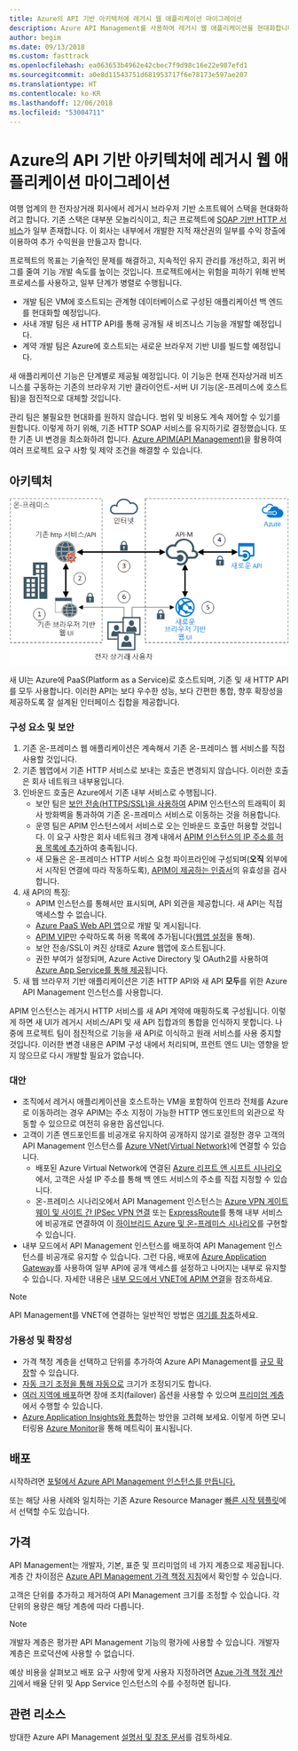 ```yaml
---
title: Azure의 API 기반 아키텍처에 레거시 웹 애플리케이션 마이그레이션
description: Azure API Management를 사용하여 레거시 웹 애플리케이션을 현대화합니다.
author: begim
ms.date: 09/13/2018
ms.custom: fasttrack
ms.openlocfilehash: ea063653b4962e42cbec7f9d98c16e22e987efd1
ms.sourcegitcommit: a0e8d11543751d681953717f6e78173e597ae207
ms.translationtype: HT
ms.contentlocale: ko-KR
ms.lasthandoff: 12/06/2018
ms.locfileid: "53004711"
---
```

# <a name="migrating-a-legacy-web-application-to-an-api-based-architecture-on-azure"></a>Azure의 API 기반 아키텍처에 레거시 웹 애플리케이션 마이그레이션

여행 업계의 한 전자상거래 회사에서 레거시 브라우저 기반 소프트웨어 스택을 현대화하려고 합니다. 기존 스택은 대부분 모놀리식이고, 최근 프로젝트에 [SOAP 기반 HTTP 서비스][soap]가 일부 존재합니다. 이 회사는 내부에서 개발한 지적 재산권의 일부를 수익 창출에 이용하여 추가 수익원을 만들고자 합니다.

프로젝트의 목표는 기술적인 문제를 해결하고, 지속적인 유지 관리를 개선하고, 회귀 버그를 줄여 기능 개발 속도를 높이는 것입니다. 프로젝트에서는 위험을 피하기 위해 반복 프로세스를 사용하고, 일부 단계가 병렬로 수행됩니다.

* 개발 팀은 VM에 호스트되는 관계형 데이터베이스로 구성된 애플리케이션 백 엔드를 현대화할 예정입니다.
* 사내 개발 팀은 새 HTTP API를 통해 공개될 새 비즈니스 기능을 개발할 예정입니다.
* 계약 개발 팀은 Azure에 호스트되는 새로운 브라우저 기반 UI를 빌드할 예정입니다.

새 애플리케이션 기능은 단계별로 제공될 예정입니다. 이 기능은 현재 전자상거래 비즈니스를 구동하는 기존의 브라우저 기반 클라이언트-서버 UI 기능(온-프레미스에 호스트됨)을 점진적으로 대체할 것입니다.

관리 팀은 불필요한 현대화를 원하지 않습니다. 범위 및 비용도 계속 제어할 수 있기를 원합니다. 이렇게 하기 위해, 기존 HTTP SOAP 서비스를 유지하기로 결정했습니다. 또한 기존 UI 변경을 최소화하려 합니다. [Azure APIM(API Management)][apim]을 활용하여 여러 프로젝트 요구 사항 및 제약 조건을 해결할 수 있습니다.

## <a name="architecture"></a>아키텍처

![아키텍처 다이어그램][architecture]

새 UI는 Azure에 PaaS(Platform as a Service)로 호스트되며, 기존 및 새 HTTP API를 모두 사용합니다. 이러한 API는 보다 우수한 성능, 보다 간편한 통합, 향후 확장성을 제공하도록 잘 설계된 인터페이스 집합을 제공합니다.

### <a name="components-and-security"></a>구성 요소 및 보안

1. 기존 온-프레미스 웹 애플리케이션은 계속해서 기존 온-프레미스 웹 서비스를 직접 사용할 것입니다.
2. 기존 웹앱에서 기존 HTTP 서비스로 보내는 호출은 변경되지 않습니다. 이러한 호출은 회사 네트워크 내부용입니다.
3. 인바운드 호출은 Azure에서 기존 내부 서비스로 수행됩니다.
    * 보안 팀은 [보안 전송(HTTPS/SSL)을 사용하여][apim-ssl] APIM 인스턴스의 트래픽이 회사 방화벽을 통과하여 기존 온-프레미스 서비스로 이동하는 것을 허용합니다.
    * 운영 팀은 APIM 인스턴스에서 서비스로 오는 인바운드 호출만 허용할 것입니다. 이 요구 사항은 회사 네트워크 경계 내에서 [APIM 인스턴스의 IP 주소를 허용 목록에 추가][apim-whitelist-ip]하여 충족됩니다.
    * 새 모듈은 온-프레미스 HTTP 서비스 요청 파이프라인에 구성되며(**오직** 외부에서 시작된 연결에 따라 작동하도록), [APIM이 제공하는 인증서][apim-mutualcert-auth]의 유효성을 검사합니다.
1. 새 API의 특징:
    * APIM 인스턴스를 통해서만 표시되며, API 외관을 제공합니다. 새 API는 직접 액세스할 수 없습니다.
    * [Azure PaaS Web API 앱][azure-api-apps]으로 개발 및 게시됩니다.
    * [APIM VIP][apim-faq-vip]만 수락하도록 허용 목록에 추가됩니다([웹앱 설정][azure-appservice-ip-restrict]을 통해).
    * 보안 전송/SSL이 켜진 상태로 Azure 웹앱에 호스트됩니다.
    * 권한 부여가 설정되며, Azure Active Directory 및 OAuth2를 사용하여 [Azure App Service를 통해 제공][azure-appservice-auth]됩니다.
2. 새 웹 브라우저 기반 애플리케이션은 기존 HTTP API와 새 API **모두**를 위한 Azure API Management 인스턴스를 사용합니다.

APIM 인스턴스는 레거시 HTTP 서비스를 새 API 계약에 매핑하도록 구성됩니다. 이렇게 하면 새 UI가 레거시 서비스/API 및 새 API 집합과의 통합을 인식하지 못합니다. 나중에 프로젝트 팀이 점진적으로 기능을 새 API로 이식하고 원래 서비스를 사용 중지할 것입니다. 이러한 변경 내용은 APIM 구성 내에서 처리되며, 프런트 엔드 UI는 영향을 받지 않으므로 다시 개발할 필요가 없습니다.

### <a name="alternatives"></a>대안

* 조직에서 레거시 애플리케이션을 호스트하는 VM을 포함하여 인프라 전체를 Azure로 이동하려는 경우 APIM는 주소 지정이 가능한 HTTP 엔드포인트의 외관으로 작동할 수 있으므로 여전히 유용한 옵션입니다.
* 고객이 기존 엔드포인트를 비공개로 유지하여 공개하지 않기로 결정한 경우 고객의 API Management 인스턴스를 [Azure VNet(Virtual Network)][azure-vnet]에 연결할 수 있습니다.
  * 배포된 Azure Virtual Network에 연결된 [Azure 리프트 앤 시프트 시나리오][azure-vm-lift-shift]에서, 고객은 사설 IP 주소를 통해 백 엔드 서비스의 주소를 직접 지정할 수 있습니다.
  * 온-프레미스 시나리오에서 API Management 인스턴스는 [Azure VPN 게이트웨이 및 사이트 간 IPSec VPN 연결][azure-vpn] 또는 [ExpressRoute][azure-er]를 통해 내부 서비스에 비공개로 연결하여 이 [하이브리드 Azure 및 온-프레미스 시나리오][azure-hybrid]를 구현할 수 있습니다.
* 내부 모드에서 API Management 인스턴스를 배포하여 API Management 인스턴스를 비공개로 유지할 수 있습니다. 그런 다음, 배포에 [Azure Application Gateway][azure-appgw]를 사용하여 일부 API에 공개 액세스를 설정하고 나머지는 내부로 유지할 수 있습니다. 자세한 내용은 [내부 모드에서 VNET에 APIM 연결][apim-vnet-internal]을 참조하세요.

> [!NOTE]
> API Management를 VNET에 연결하는 일반적인 방법은 [여기를 참조][apim-vnet]하세요.

### <a name="availability-and-scalability"></a>가용성 및 확장성

* 가격 책정 계층을 선택하고 단위를 추가하여 Azure API Management를 [규모 확장][apim-scaleout]할 수 있습니다.
* [자동 크기 조정을 통해 자동으로][apim-autoscale] 크기가 조정되기도 합니다.
* [여러 지역에 배포][apim-multi-regions]하면 장애 조치(failover) 옵션을 사용할 수 있으며 [프리미엄 계층][apim-pricing]에서 수행할 수 있습니다.
* [Azure Application Insights와 통합][azure-apim-ai]하는 방안을 고려해 보세요. 이렇게 하면 모니터링용 [Azure Monitor][azure-mon]을 통해 메트릭이 표시됩니다.

## <a name="deployment"></a>배포

시작하려면 [포털에서 Azure API Management 인스턴스를 만듭니다.][apim-create]

또는 해당 사용 사례와 일치하는 기존 Azure Resource Manager [빠른 시작 템플릿][azure-quickstart-templates-apim]에서 선택할 수도 있습니다.

## <a name="pricing"></a>가격

API Management는 개발자, 기본, 표준 및 프리미엄의 네 가지 계층으로 제공됩니다. 계층 간 차이점은 [Azure API Management 가격 책정 지침][apim-pricing]에서 확인할 수 있습니다.

고객은 단위를 추가하고 제거하여 API Management 크기를 조정할 수 있습니다. 각 단위의 용량은 해당 계층에 따라 다릅니다.

> [!NOTE]
> 개발자 계층은 평가판 API Management 기능의 평가에 사용할 수 있습니다. 개발자 계층은 프로덕션에 사용할 수 없습니다.

예상 비용을 살펴보고 배포 요구 사항에 맞게 사용자 지정하려면 [Azue 가격 책정 계산기][pricing-calculator]에서 배율 단위 및 App Service 인스턴스의 수를 수정하면 됩니다.

## <a name="related-resources"></a>관련 리소스

방대한 Azure API Management [설명서 및 참조 문서][apim]를 검토하세요.


<!-- links -->
[architecture]: ./media/architecture-apim-api-scenario.png
[apim-create]: /azure/api-management/get-started-create-service-instance
[apim-git]: /azure/api-management/api-management-configuration-repository-git
[apim-multi-regions]: /azure/api-management/api-management-howto-deploy-multi-region
[apim-autoscale]: /azure/api-management/api-management-howto-autoscale
[apim-scaleout]: /azure/api-management/upgrade-and-scale
[azure-apim-ai]: /azure/api-management/api-management-howto-app-insights
[azure-ai]: /azure/application-insights/
[azure-mon]: /azure/monitoring-and-diagnostics/monitoring-overview
[azure-appgw]: /azure/application-gateway/application-gateway-introduction
[apim-vnet-internal]: /azure/api-management/api-management-howto-integrate-internal-vnet-appgateway
[apim-vnet]: /azure/api-management/api-management-using-with-vnet
[azure-hybrid]: /azure/architecture/reference-architectures/hybrid-networking/
[azure-er]: /azure/expressroute/expressroute-introduction
[azure-vpn]: /azure/vpn-gateway/vpn-gateway-howto-site-to-site-resource-manager-portal
[azure-vnet]: /azure/virtual-network/virtual-networks-overview
[azure-appservice-auth]: /azure/app-service/app-service-authentication-overview#identity-providers
[apim-faq-vip]: /azure/api-management/api-management-faq#is-the-api-management-gateway-ip-address-constant-can-i-use-it-in-firewall-rules
[azure-appservice-ip-restrict]: /azure/app-service/app-service-ip-restrictions
[azure-api-apps]: /azure/app-service/
[apim-ssl]: /azure/api-management/api-management-howto-manage-protocols-ciphers
[apim-mutualcert-auth]: /azure/api-management/api-management-howto-mutual-certificates
[apim-whitelist-ip]: /azure/api-management/api-management-faq#is-the-api-management-gateway-ip-address-constant-can-i-use-it-in-firewall-rules
[anti-corruption-layer-pattern]: /azure/architecture/patterns/anti-corruption-layer
[apim]: /azure/api-management/api-management-key-concepts
[apim-api-design-guidance]: /azure/architecture/best-practices/api-design
[visualstudio-youtube-solid-design]: https://youtu.be/agkWYPUcLpg
[azure-vm-lift-shift]: https://azure.microsoft.com/resources/azure-virtual-datacenter-lift-and-shift-guide/
[standard-pricing-calc]: https://azure.com/e/
[premium-pricing-calc]: https://azure.com/e/
[apim-pricing]: https://azure.microsoft.com/pricing/details/api-management/
[azure-quickstart-templates-apim]: https://azure.microsoft.com/resources/templates/?term=API+Management&pageNumber=1
[soap]: https://en.wikipedia.org/wiki/SOAP
[pricing-calculator]: https://azure.com/e/0e916a861fac464db61342d378cc0bd6
